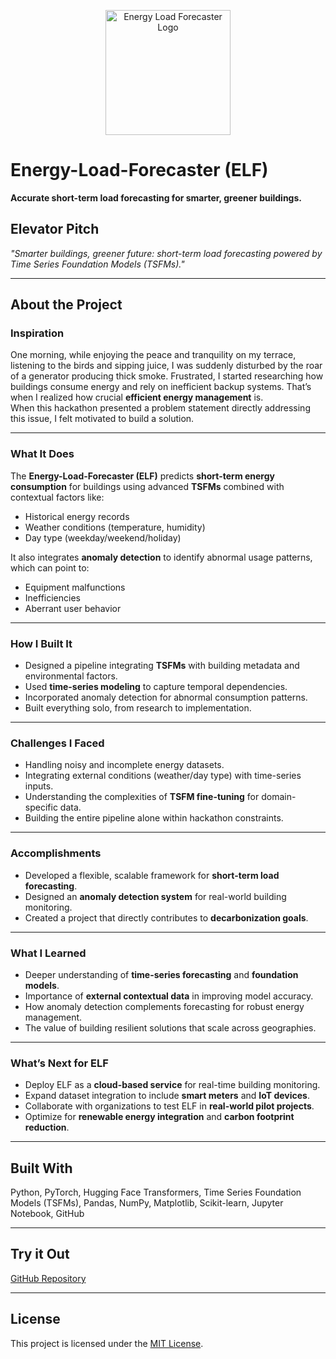 <p align="center">
  <img src="logo.png" alt="Energy Load Forecaster Logo" width="200"/>
</p>

#  Energy-Load-Forecaster (ELF)

**Accurate short-term load forecasting for smarter, greener buildings.**

##  Elevator Pitch
*"Smarter buildings, greener future: short-term load forecasting powered by Time Series Foundation Models (TSFMs)."*

---

##  About the Project

###  Inspiration
One morning, while enjoying the peace and tranquility on my terrace, listening to the birds and sipping juice, I was suddenly disturbed by the roar of a generator producing thick smoke. Frustrated, I started researching how buildings consume energy and rely on inefficient backup systems. That’s when I realized how crucial **efficient energy management** is.  
When this hackathon presented a problem statement directly addressing this issue, I felt motivated to build a solution.

---

###  What It Does
The **Energy-Load-Forecaster (ELF)** predicts **short-term energy consumption** for buildings using advanced **TSFMs** combined with contextual factors like:
- Historical energy records  
- Weather conditions (temperature, humidity)  
- Day type (weekday/weekend/holiday)  

It also integrates **anomaly detection** to identify abnormal usage patterns, which can point to:
- Equipment malfunctions  
- Inefficiencies  
- Aberrant user behavior  

---

###  How I Built It
- Designed a pipeline integrating **TSFMs** with building metadata and environmental factors.  
- Used **time-series modeling** to capture temporal dependencies.  
- Incorporated anomaly detection for abnormal consumption patterns.  
- Built everything solo, from research to implementation.  

---

###  Challenges I Faced
- Handling noisy and incomplete energy datasets.  
- Integrating external conditions (weather/day type) with time-series inputs.  
- Understanding the complexities of **TSFM fine-tuning** for domain-specific data.  
- Building the entire pipeline alone within hackathon constraints.  

---

###  Accomplishments
- Developed a flexible, scalable framework for **short-term load forecasting**.  
- Designed an **anomaly detection system** for real-world building monitoring.  
- Created a project that directly contributes to **decarbonization goals**.  

---

###  What I Learned
- Deeper understanding of **time-series forecasting** and **foundation models**.  
- Importance of **external contextual data** in improving model accuracy.  
- How anomaly detection complements forecasting for robust energy management.  
- The value of building resilient solutions that scale across geographies.  

---

###  What’s Next for ELF
- Deploy ELF as a **cloud-based service** for real-time building monitoring.  
- Expand dataset integration to include **smart meters** and **IoT devices**.  
- Collaborate with organizations to test ELF in **real-world pilot projects**.  
- Optimize for **renewable energy integration** and **carbon footprint reduction**.  

---

##  Built With
Python, PyTorch, Hugging Face Transformers, Time Series Foundation Models (TSFMs), Pandas, NumPy, Matplotlib, Scikit-learn, Jupyter Notebook, GitHub  

---

##  Try it Out
[GitHub Repository](https://github.com/saket-nugget/Energy-Load-Forecaster)

---

##  License
This project is licensed under the [MIT License](LICENSE).  
